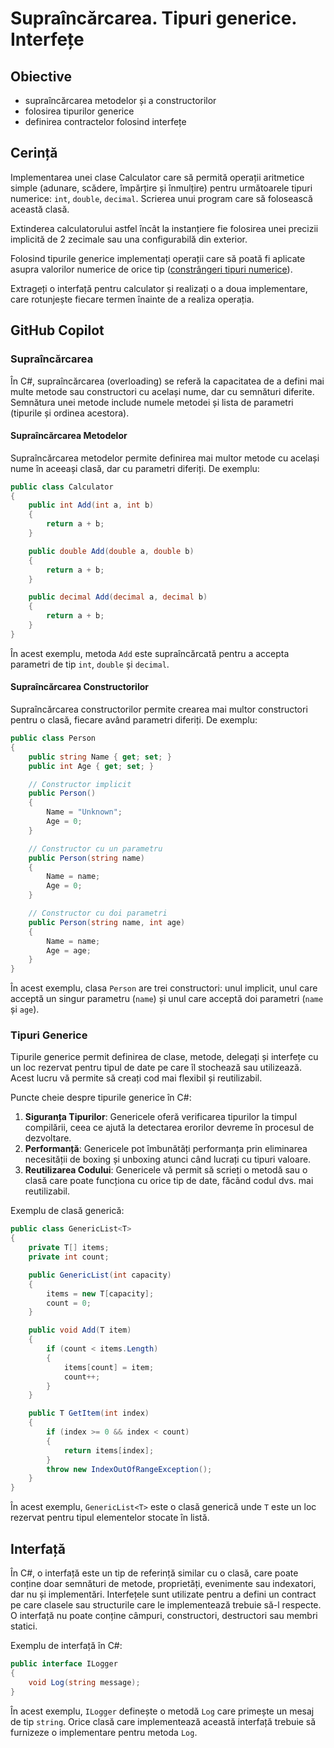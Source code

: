 # Supraîncărcarea. Tipuri generice. Interfețe

## Obiective

- supraîncărcarea metodelor și a constructorilor
- folosirea tipurilor generice
- definirea contractelor folosind interfețe

## Cerință

Implementarea unei clase Calculator care să permită operații aritmetice simple (adunare, scădere, împărțire și înmulțire) pentru următoarele tipuri numerice: `int`, `double`, `decimal`. Scrierea unui program care să folosească această clasă.

Extinderea calculatorului astfel încât la instanțiere fie folosirea unei precizii implicită de 2 zecimale sau una configurabilă din exterior.

Folosind tipurile generice implementați operații care să poată fi aplicate asupra valorilor numerice de orice tip ([constrângeri tipuri numerice](https://learn.microsoft.com/en-us/dotnet/standard/generics/math)).

Extrageți o interfață pentru calculator și realizați o a doua implementare, care rotunjește fiecare termen înainte de a realiza operația.

## GitHub Copilot

### Supraîncărcarea

În C#, supraîncărcarea (overloading) se referă la capacitatea de a defini mai multe metode sau constructori cu același nume, dar cu semnături diferite. Semnătura unei metode include numele metodei și lista de parametri (tipurile și ordinea acestora).

#### Supraîncărcarea Metodelor

Supraîncărcarea metodelor permite definirea mai multor metode cu același nume în aceeași clasă, dar cu parametri diferiți. De exemplu:

```csharp
public class Calculator
{
    public int Add(int a, int b)
    {
        return a + b;
    }

    public double Add(double a, double b)
    {
        return a + b;
    }

    public decimal Add(decimal a, decimal b)
    {
        return a + b;
    }
}
```

În acest exemplu, metoda `Add` este supraîncărcată pentru a accepta parametri de tip `int`, `double` și `decimal`.

#### Supraîncărcarea Constructorilor

Supraîncărcarea constructorilor permite crearea mai multor constructori pentru o clasă, fiecare având parametri diferiți. De exemplu:

```csharp
public class Person
{
    public string Name { get; set; }
    public int Age { get; set; }

    // Constructor implicit
    public Person()
    {
        Name = "Unknown";
        Age = 0;
    }

    // Constructor cu un parametru
    public Person(string name)
    {
        Name = name;
        Age = 0;
    }

    // Constructor cu doi parametri
    public Person(string name, int age)
    {
        Name = name;
        Age = age;
    }
}
```

În acest exemplu, clasa `Person` are trei constructori: unul implicit, unul care acceptă un singur parametru (`name`) și unul care acceptă doi parametri (`name` și `age`).

### Tipuri Generice

Tipurile generice permit definirea de clase, metode, delegați și interfețe cu un loc rezervat pentru tipul de date pe care îl stochează sau utilizează. Acest lucru vă permite să creați cod mai flexibil și reutilizabil.

Puncte cheie despre tipurile generice în C#:

1. **Siguranța Tipurilor**: Genericele oferă verificarea tipurilor la timpul compilării, ceea ce ajută la detectarea erorilor devreme în procesul de dezvoltare.
2. **Performanță**: Genericele pot îmbunătăți performanța prin eliminarea necesității de boxing și unboxing atunci când lucrați cu tipuri  valoare.
3. **Reutilizarea Codului**: Genericele vă permit să scrieți o metodă sau o clasă care poate funcționa cu orice tip de date, făcând codul dvs. mai reutilizabil.

Exemplu de clasă generică:

```csharp
public class GenericList<T>
{
    private T[] items;
    private int count;

    public GenericList(int capacity)
    {
        items = new T[capacity];
        count = 0;
    }

    public void Add(T item)
    {
        if (count < items.Length)
        {
            items[count] = item;
            count++;
        }
    }

    public T GetItem(int index)
    {
        if (index >= 0 && index < count)
        {
            return items[index];
        }
        throw new IndexOutOfRangeException();
    }
}
```

În acest exemplu, `GenericList<T>` este o clasă generică unde `T` este un loc rezervat pentru tipul elementelor stocate în listă.

## Interfață

În C#, o interfață este un tip de referință similar cu o clasă, care poate conține doar semnături de metode, proprietăți, evenimente sau indexatori, dar nu și implementări. Interfețele sunt utilizate pentru a defini un contract pe care clasele sau structurile care le implementează trebuie să-l respecte. O interfață nu poate conține câmpuri, constructori, destructori sau membri statici.

Exemplu de interfață în C#:

```csharp
public interface ILogger
{
    void Log(string message);
}
```

În acest exemplu, `ILogger` definește o metodă `Log` care primește un mesaj de tip `string`. Orice clasă care implementează această interfață trebuie să furnizeze o implementare pentru metoda `Log`.

